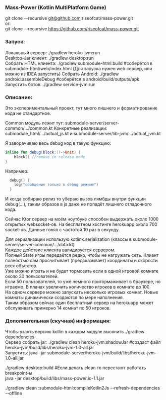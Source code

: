 ### Mass-Power (Kotlin MultiPlatform Game)
git clone --recursive git@github.com:riseofcat/mass-power.git  
or:  
git clone --recursive https://github.com/riseofcat/mass-power.git
  
### Запуск:
Локальный сервер: ./gradlew heroku-jvm:run  
Desktop-Jar клиент: ./gradlew desktop:run  
Собрать HTML клиента: ./gradlew submodule-html:build #соберётся в submodule-html/web/index.html (Для запуска нужен web сервер, или можно из IDEA запустить)
Собрать Android: ./gradlew android:assembleDebug #соберётся в android/build/outputs/apk  
Запустить ботов: ./gradlew service-jvm:run

### Описание:
Это экспериментальный проект, тут много лишнего и форматирование кода не стандартное.
        
Common модуль лежит тут: submodule-server/server-common/.../common.kt
Конкретные реализации: submodule_html/.../actual_js.kt и submodule-server/lib-jvm/.../actual_jvm.kt

Я заворачиваю весь debug код в такую функцию:
```Kotlin
inline fun debug(block:()->Unit) {
    block() //remove in release mode
}
```
Например:
```Kotlin
  debug() {
    log("сообщение только в debug режиме")
  } 
```
И когда собираю релиз то убераю вызов лямбды внутри функции debug(...), таким образов в js даже не попадёт лишнего отладочного кода.
  
Сейчас Ktor сервер на моём ноутбуке  способен выдержать около 1000 открытых websocket-ов. На бесплатном хостинге herokuapp около 700 socket-ов. Данные гонял с частотой 10 раз в секунду.

Для сериализации использую kotlinx.serialization (классы в submodule-server/server-common/.../data.kt)  
Каждое действие клиента валидируется сервером.  
Полный State игры передаётся редко, чтобы не нагружать сеть. Клиент полностью сам просчитывает (предсказывает) координаты и скорости всех объектов.  
Уже можно играть и не будет тормозить если в одной игровой комнате около 30 пользователей.  
Если 50 пользователей, то уже немного притормаживает в браузере, но играемо.
В планах увеличить количество игроков в комнате до 100.  
На одном сервере можно запускать несколько игровых комнат. Новые комнаты динамически создаются по мере наполнения.  
Таким образом сейчас один бесплатный сервер на herokuapp может обслуживать примерно 14 комнат по 50 игроков.
       
### Дополнительная (скучная) информация:
Чтобы узанть версию kotlin в каждом модуле выолнить ./gradlew dependencies  
Сервер собрать jar: ./gradlew clean heroku-jvm:shadowJar  #создаст файл heroku-jvm/build/libs/heroku-jvm-1.0-all.jar     
Запустить: java -jar submodule-server/heroku-jvm/build/libs/heroku-jvm-1.0-all.jar  

./gradlew desktop:build   #Если делать clean то перестают работать breakpoint-ы    
java -jar desktop/build/libs/mass-power.io-1.1.jar

./gradlew clean :submodule-html:compileKotlin2Js --refresh-dependencies --offline

